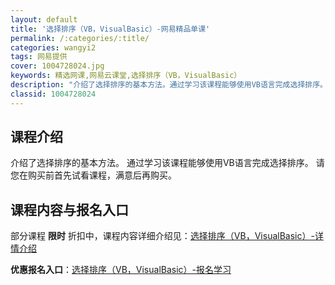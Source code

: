 ```yaml
---
layout: default
title: '选择排序（VB，VisualBasic）-网易精品单课'
permalink: /:categories/:title/
categories: wangyi2
tags: 网易提供
cover: 1004728024.jpg
keywords: 精选网课,网易云课堂,选择排序（VB，VisualBasic）
description: "介绍了选择排序的基本方法。通过学习该课程能够使用VB语言完成选择排序。请您在购买前首先试看课程，满意后再购买。选择排序（VB，VisualBasic）"
classid: 1004728024
---
```


## 课程介绍

介绍了选择排序的基本方法。
通过学习该课程能够使用VB语言完成选择排序。
请您在购买前首先试看课程，满意后再购买。

## 课程内容与报名入口

部分课程 **限时** 折扣中，课程内容详细介绍见：[选择排序（VB，VisualBasic）-详情介绍](https://study.163.com/course/introduction/1004728024.htm?share=1&shareId=1025206652&utm_campaign=share&utm_medium=iphoneShare&utm_source=&utm_u=1025206652)

**优惠报名入口**：[选择排序（VB，VisualBasic）-报名学习](https://study.163.com/course/introduction/1004728024.htm?share=1&shareId=1025206652&utm_campaign=share&utm_medium=iphoneShare&utm_source=&utm_u=1025206652)

